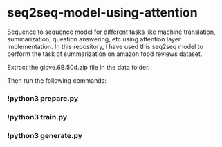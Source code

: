 # seq2seq-model-using-attention
Sequence to sequence model for different tasks like machine translation, summarization, question answering, etc using attention layer implementation. 
In this repository, I have used this seq2seq model to perform the task of summarization on amazon food reviews dataset.

Extract the glove.6B.50d.zip file in the data folder.

Then run the following commands: 
### !python3 prepare.py
### !python3 train.py
### !python3 generate.py
